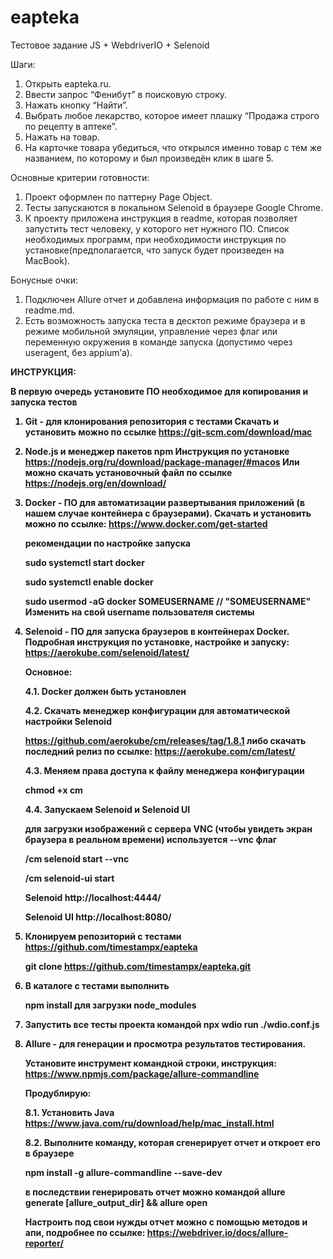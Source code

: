 # eapteka
Тестовое задание JS + WebdriverIO + Selenoid

Шаги:
1. Открыть eapteka.ru.  
2. Ввести запрос “Фенибут” в поисковую строку. 
3. Нажать кнопку “Найти”.  
4. Выбрать любое лекарство, которое имеет плашку “Продажа строго по рецепту в аптеке”. 
5. Нажать на товар. 
6. На карточке товара убедиться, что открылся именно товар с тем же названием, по которому и был произведён клик в шаге 5. 

Основные критерии готовности: 
1. Проект оформлен по паттерну Page Object. 
2. Тесты запускаются в локальном Selenoid в браузере Google Chrome. 
3. К проекту приложена инструкция в readme, которая позволяет запустить тест человеку, у которого нет нужного ПО. Список необходимых программ, при необходимости инструкция по установке(предполагается, что запуск будет произведен на MacBook). 

Бонусные очки:
1. Подключен Allure отчет и добавлена информация по работе с ним в readme.md. 
2. Есть возможность запуска теста в десктоп режиме браузера и в режиме мобильной эмуляции, управление через флаг или переменную окружения в команде запуска (допустимо через useragent, без appium’а).

<b>ИНСТРУКЦИЯ:<b>

В первую очередь установите ПО необходимое для копирования и запуска тестов
1. Git - для клонирования репозитория с тестами
   Скачать и установить можно по ссылке
   https://git-scm.com/download/mac
    
2. Node.js и менеджер пакетов npm
   Инструкция по установке https://nodejs.org/ru/download/package-manager/#macos
   Или можно скачать установочный файл по ссылке https://nodejs.org/en/download/

3. Docker - ПО для автоматизации развертывания приложений (в нашем случае контейнера с браузерами). Скачать и установить можно по ссылке:
   https://www.docker.com/get-started
   
   рекомендации по настройке запуска
   
   sudo systemctl start docker
   
   sudo systemctl enable docker
   
   sudo usermod -aG docker SOMEUSERNAME // "SOMEUSERNAME" Изменить на свой username пользователя системы
   
4. Selenoid - ПО для запуска браузеров в контейнерах Docker. 
   Подробная инструкция по установке, настройке и запуску: https://aerokube.com/selenoid/latest/
   
   Основное:
   
   4.1. Docker должен быть установлен
   
   4.2. Скачать менеджер конфигурации для автоматической настройки Selenoid
   
   https://github.com/aerokube/cm/releases/tag/1.8.1
   либо скачать последний релиз по ссылке: https://aerokube.com/cm/latest/
   
   4.3. Меняем права доступа к файлу менеджера конфигурации
   
   chmod +x cm
   
   4.4. Запускаем Selenoid и Selenoid UI
   
   для загрузки изображений с сервера VNC (чтобы увидеть экран браузера в реальном времени) используется --vnc флаг
   
   /cm selenoid start --vnc
   
   /cm selenoid-ui start
   
   Selenoid http://localhost:4444/
   
   Selenoid UI http://localhost:8080/
   
5. Клонируем репозиторий с тестами https://github.com/timestampx/eapteka
   
   git clone https://github.com/timestampx/eapteka.git
   
6. В каталоге с тестами выполнить
   
   npm install
   для загрузки node_modules

7. Запустить все тесты проекта командой
   npx wdio run ./wdio.conf.js

8. Allure - для генерации и просмотра результатов тестирования.
   
   Установите инструмент командной строки, инструкция:
   https://www.npmjs.com/package/allure-commandline
   
   Продублирую:
   
   8.1. Установить Java https://www.java.com/ru/download/help/mac_install.html
   
   8.2. Выполните команду, которая сгенерирует отчет и откроет его в браузере
   
   npm install -g allure-commandline --save-dev
   
   в последствии генерировать отчет можно командой
   allure generate [allure_output_dir] && allure open
   
   Настроить под свои нужды отчет можно с помощью методов и апи, подробнее по ссылке:
   https://webdriver.io/docs/allure-reporter/